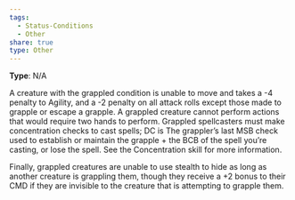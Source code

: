 ```yaml
---
tags:
  - Status-Conditions
  - Other
share: true
type: Other
---
```

**Type**: N/A

A creature with the grappled condition is unable to move and takes a -4 penalty to Agility, and a -2 penalty on all attack rolls except those made to grapple or escape a grapple. A grappled creature cannot perform actions that would require two hands to perform. Grappled spellcasters must make concentration checks to cast spells; DC is The grappler’s last MSB check used to establish or maintain the grapple + the BCB of the spell you’re casting, or lose the spell. See the Concentration skill for more information.

Finally, grappled creatures are unable to use stealth to hide as long as another creature is grappling them, though they receive a +2 bonus to their CMD if they are invisible to the creature that is attempting to grapple them.